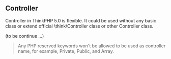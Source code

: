 ## Controller

Controller in ThinkPHP 5.0 is flexible. It could be used without any basic class or extend official \think\Controller class or other Controller class.

(to be continue ...)

> Any PHP reserved keywords won't be allowed to be used as controller name, for example, Private, Public, and Array.

